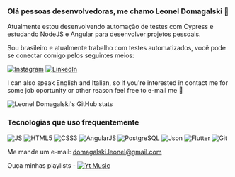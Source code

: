 
### Olá pessoas desenvolvedoras, me chamo Leonel Domagalski 🤟

Atualmente estou desenvolvendo automação de testes com Cypress e estudando NodeJS e Angular para desenvolver projetos pessoais.

Sou brasileiro e atualmente trabalho com testes automatizados, você pode se conectar comigo pelos seguintes meios:

[![Instagram](https://img.shields.io/badge/Instagram-E4405F?style=for-the-badge&logo=instagram&logoColor=white)](https://www.instagram.com/leonel.domagalski/)
[![LinkedIn](https://img.shields.io/badge/LinkedIn-0077B5?style=for-the-badge&logo=linkedin&logoColor=white)](https://www.linkedin.com/in/leonel-domagalski/)

I can also speak English and Italian, so if you're interested in contact me for some job oportunity or other reason feel free to e-mail me 🙂

![Leonel Domagalski's GitHub stats](https://github-readme-stats.vercel.app/api?username=leonelcmd&show_icons=true&theme=dark)

### Tecnologias que uso frequentemente

![JS](https://img.shields.io/badge/JavaScript-F7DF1E?style=for-the-badge&logo=javascript&logoColor=black)
![HTML5](https://img.shields.io/badge/HTML5-E34F26?style=for-the-badge&logo=html5&logoColor=white)
![CSS3](https://img.shields.io/badge/CSS3-1572B6?style=for-the-badge&logo=css3&logoColor=white)
![AngularJS](https://img.shields.io/badge/AngularJS-E23237?style=for-the-badge&logo=angularjs&logoColor=white)
![PostgreSQL](https://img.shields.io/badge/PostgreSQL-316192?style=for-the-badge&logo=postgresql&logoColor=white)
![Json](https://img.shields.io/badge/json%20web%20tokens-323330?style=for-the-badge&logo=json-web-tokens&logoColor=pink)
![Flutter](https://img.shields.io/badge/Flutter-02569B?style=for-the-badge&logo=flutter&logoColor=white)
![Git](https://img.shields.io/badge/GIT-E44C30?style=for-the-badge&logo=git&logoColor=white)
   
Me mande um e-mail: domagalski.leonel@gmail.com

Ouça minhas playlists - [![Yt Music](https://img.shields.io/badge/YouTube_Music-FF0000?style=for-the-badge&logo=youtube-music&logoColor=white)](https://music.youtube.com/channel/UC6s0-kpIaHyu5X5EXen1uhQ)

